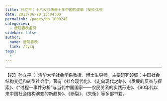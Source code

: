 ```yaml
---
title: 孙立平：十八大与未来十年中国的改革［视频引用］
date: 2013-06-20 13:04:00
permalink: /pages/bb_1000245
categories: 
  - 唐院春秋备份
sidebar: false
author: 
  name: 唐院春秋
  link: /tycq
tags: 
  - 
---
```


* * *

  
【按】孙立平 ：
清华大学社会学系教授，博士生导师。主要研究领域：中国社会结构变迁和转型社会学。著有《社会现代化》、《走向现代之路》、《发展的反省与探索》、《“过程—事件分析”与当代中国国家——农民关系的实践形态》、《90年代以来中国社会结构演变的新趋势》、《断裂》、《失衡》等多部书籍。